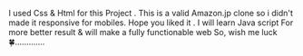 I used Css & Html for this Project . This is a valid Amazon.jp clone so i didn't made it responsive for mobiles. Hope you liked it . I will learn Java script For more better result & will make a fully functionable web So, wish me luck 🍀.............
